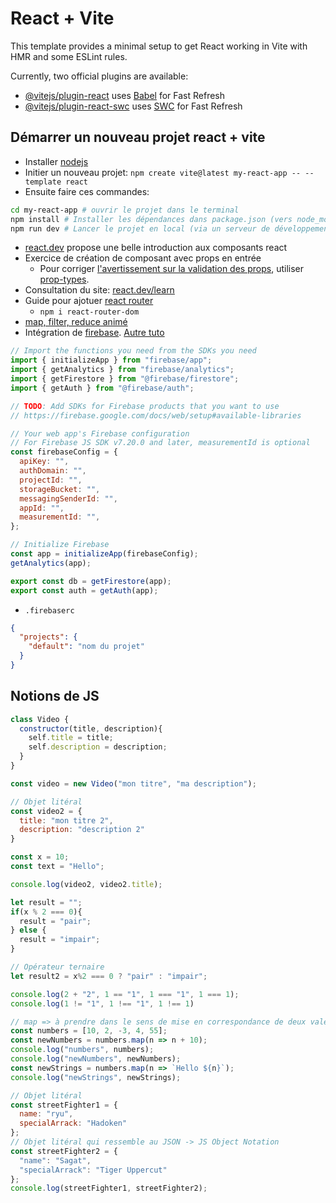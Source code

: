 # React + Vite

This template provides a minimal setup to get React working in Vite with HMR and some ESLint rules.

Currently, two official plugins are available:

- [@vitejs/plugin-react](https://github.com/vitejs/vite-plugin-react/blob/main/packages/plugin-react/README.md) uses [Babel](https://babeljs.io/) for Fast Refresh
- [@vitejs/plugin-react-swc](https://github.com/vitejs/vite-plugin-react-swc) uses [SWC](https://swc.rs/) for Fast Refresh

## Démarrer un nouveau projet react + vite

- Installer [nodejs](https://nodejs.org/)
- Initier un nouveau projet: `npm create vite@latest my-react-app -- --template react`
- Ensuite faire ces commandes:

```sh
cd my-react-app # ouvrir le projet dans le terminal
npm install # Installer les dépendances dans package.json (vers node_modules)
npm run dev # Lancer le projet en local (via un serveur de développement)
```

- [react.dev](https://react.dev/) propose une belle introduction aux composants react
- Exercice de création de composant avec props en entrée
  - Pour corriger [l'avertissement sur la validation des props](https://github.com/jsx-eslint/eslint-plugin-react/blob/master/docs/rules/prop-types.md), utiliser [prop-types](https://www.npmjs.com/package/prop-types).
- Consultation du site: [react.dev/learn](https://react.dev/learn)
- Guide pour ajotuer [react router](https://github.com/ErickKS/vite-react-router)
  - `npm i react-router-dom`
- [map, filter, reduce animé](https://navin-moorthy.github.io/blog/map-filter-reduce-animated/)
- Intégration de [firebase](https://medium.com/@sanchit0496/google-firebase-and-reactjs-integration-74855ec024ec). [Autre tuto](https://dev-academy.com/react-firebase/)

```js
// Import the functions you need from the SDKs you need
import { initializeApp } from "firebase/app";
import { getAnalytics } from "firebase/analytics";
import { getFirestore } from "@firebase/firestore";
import { getAuth } from "@firebase/auth";

// TODO: Add SDKs for Firebase products that you want to use
// https://firebase.google.com/docs/web/setup#available-libraries

// Your web app's Firebase configuration
// For Firebase JS SDK v7.20.0 and later, measurementId is optional
const firebaseConfig = {
  apiKey: "",
  authDomain: "",
  projectId: "",
  storageBucket: "",
  messagingSenderId: "",
  appId: "",
  measurementId: "",
};

// Initialize Firebase
const app = initializeApp(firebaseConfig);
getAnalytics(app);

export const db = getFirestore(app);
export const auth = getAuth(app);
```

- `.firebaserc`

```json
{
  "projects": {
    "default": "nom du projet"
  }
}
```

## Notions de JS

```js
class Video {
  constructor(title, description){
    self.title = title;
    self.description = description;
  }
}

const video = new Video("mon titre", "ma description");

// Objet litéral
const video2 = {
  title: "mon titre 2",
  description: "description 2"
}

const x = 10;
const text = "Hello";

console.log(video2, video2.title);

let result = "";
if(x % 2 === 0){
  result = "pair";
} else {
  result = "impair";
}

// Opérateur ternaire
let result2 = x%2 === 0 ? "pair" : "impair";

console.log(2 + "2", 1 == "1", 1 === "1", 1 === 1);
console.log(1 != "1", 1 !== "1", 1 !== 1)

// map => à prendre dans le sens de mise en correspondance de deux valeur (mapping)
const numbers = [10, 2, -3, 4, 55];
const newNumbers = numbers.map(n => n + 10);
console.log("numbers", numbers);
console.log("newNumbers", newNumbers);
const newStrings = numbers.map(n => `Hello ${n}`);
console.log("newStrings", newStrings);

// Objet litéral
const streetFighter1 = {
  name: "ryu",
  specialArrack: "Hadoken"
};
// Objet litéral qui ressemble au JSON -> JS Object Notation
const streetFighter2 = {
  "name": "Sagat",
  "specialArrack": "Tiger Uppercut"
};
console.log(streetFighter1, streetFighter2);
```
